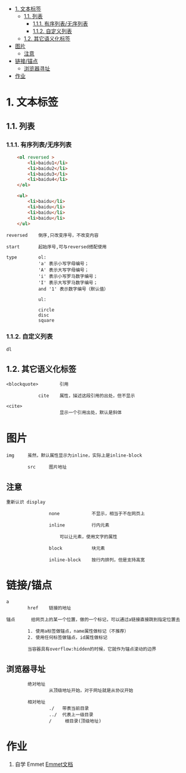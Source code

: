 <!-- TOC -->

- [1. 文本标签](#1-文本标签)
    - [1.1. 列表](#11-列表)
        - [1.1.1. 有序列表/无序列表](#111-有序列表无序列表)
        - [1.1.2. 自定义列表](#112-自定义列表)
    - [1.2. 其它语义化标签](#12-其它语义化标签)
- [图片](#图片)
    - [注意](#注意)
- [链接/锚点](#链接锚点)
    - [浏览器寻址](#浏览器寻址)
- [作业](#作业)

<!-- /TOC -->
# 1. 文本标签
## 1.1. 列表
### 1.1.1. 有序列表/无序列表

```html
    <ol reversed >
        <li>baidu1</li>
        <li>baidu2</li>
        <li>baidu3</li>
        <li>baidu4</li>
    </ol>

    <ul>
        <li>baidu</li>
        <li>baidu</li>
        <li>baidu</li>
        <li>baidu</li>
    </ul>
```

    reversed    倒序,只改变序号，不改变内容

    start       起始序号,可与reversed搭配使用

    type        ol:
                'a' 表示小写字母编号；
                'A' 表示大写字母编号；
                'i' 表示小写罗马数字编号；
                'I' 表示大写罗马数字编号；
                and '1' 表示数字编号（默认值）

                ul:

                circle
                disc
                square

### 1.1.2. 自定义列表

    dl

## 1.2. 其它语义化标签

    <blockquote>        引用

                cite    属性，描述这段引用的出处，但不显示

    <cite>
                        显示一个引用出处，默认是斜体

# 图片

    img     虽然，默认属性显示为inline，实际上是inline-block

            src     图片地址


## 注意

    重新认识 display

                    none            不显示，相当于不在网页上
                    
                    inline          行内元素

                        可以让元素，使用文字的属性
                        
                    block           块元素

                    inline-block    按行内排列，但是支持高宽

# 链接/锚点

    a
            href    链接的地址

    锚点      给网页上的某一个位置，做的一个标记，可以通过a链接直接跳到指定位置去

            1. 使用a标签做锚点，name属性做标记（不推荐）
            2. 使用任何标签做锚点，id属性做标记

            当容器具有overflow:hidden的时候，它就作为锚点滚动的边界

## 浏览器寻址

            绝对地址
                    从顶级地址开始，对于网址就是从协议开始

            相对地址
                    ./   带表当前目录
                    ../  代表上一级目录
                    /     根目录(顶级地址)

# 作业

1. 自学 Emmet [Emmet文档](http://www.w3cplus.com/tools/emmet-cheat-sheet.html)